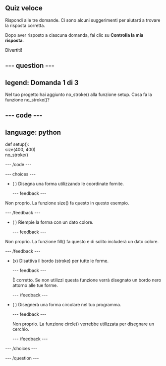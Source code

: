 ## Quiz veloce

Rispondi alle tre domande. Ci sono alcuni suggerimenti per aiutarti a trovare la risposta corretta.

Dopo aver risposto a ciascuna domanda, fai clic su **Controlla la mia risposta**.

Divertiti!

--- question ---
---
legend: Domanda 1 di 3
---
Nel tuo progetto hai aggiunto no_stroke() alla funzione setup. Cosa fa la funzione no_stroke()?

--- code ---
---
language: python
---

def setup():   
  size(400, 400)      
  no_stroke()

--- /code ---

--- choices ---

- ( ) Disegna una forma utilizzando le coordinate fornite.

  --- feedback ---

Non proprio. La funzione size() fa questo in questo esempio.

  --- /feedback ---

- ( ) Riempie la forma con un dato colore.

  --- feedback ---

Non proprio. La funzione fill() fa questo e di solito includerà un dato colore.

  --- /feedback ---

- (x) Disattiva il bordo (stroke) per tutte le forme.

  --- feedback ---

  È corretto. Se non utilizzi questa funzione verrà disegnato un bordo nero attorno alle tue forme.

  --- /feedback ---

- ( ) Disegnerà una forma circolare nel tuo programma.

  --- feedback ---

  Non proprio. La funzione circle() verrebbe utilizzata per disegnare un cerchio.

  --- /feedback ---

--- /choices ---

--- /question ---
